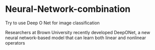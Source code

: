 # Neural-Network-combination
Try to use Deep O Net for image classification

Researchers at Brown University recently developed DeepONet, a new neural network-based model that can learn both linear and nonlinear operators

